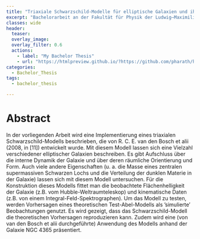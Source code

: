 ```yaml
---
title: "Triaxiale Schwarzschild-Modelle für elliptische Galaxien und ihre Anwendung auf NGC 4365"
excerpt: "Bachelorarbeit an der Fakultät für Physik der Ludwig–Maximilians–Universität München."
classes: wide
header:
  teaser: 
  overlay_image: 
  overlay_filter: 0.6
  actions:
    - label: "My Bachelor Thesis"
    - url: "https://htmlpreview.github.io/?https://github.com/pharath/home/blob/master/_posts_html/2021-09-23-Databases.html")
categories:
  - Bachelor_Thesis
tags:
  - bachelor_thesis

---
```


# Abstract 

In der vorliegenden Arbeit wird eine Implementierung eines triaxialen Schwarzschild-Modells beschrieben, die von R. C. E. van den Bosch et alii (2008, in [11]) entwickelt wurde. Mit diesem Modell lassen sich eine Vielzahl verschiedener elliptischer Galaxien beschreiben. Es gibt Aufschluss über die interne Dynamik der Galaxie und über deren räumliche Orientierung und Form. Auch viele andere Eigenschaften (u. a. die Masse eines zentralen supermassiven Schwarzen Lochs und die Verteilung der dunklen Materie in der Galaxie) lassen sich mit diesem Modell untersuchen. Für die Konstruktion dieses Modells fittet man die beobachtete Flächenhelligkeit der Galaxie (z.B. vom Hubble-Weltraumteleskop) und kinematische Daten (z.B. von einem Integral-Feld-Spektrographen). Um das Modell zu testen, werden Vorhersagen eines theoretischen Test-Abel-Modells als ’simulierte’ Beobachtungen genutzt. Es wird gezeigt, dass das Schwarzschild-Modell die theoretischen Vorhersagen reproduzieren kann. Zudem wird eine (von van den Bosch et alii durchgeführte) Anwendung des Modells anhand der Galaxie NGC 4365 präsentiert.
